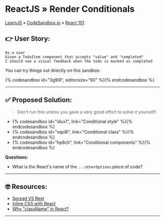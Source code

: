 # ReactJS » Render Conditionals
[LearnJS](../../../README.md) » [CodeSandbox.io](../../README.md) » [React 101](../README.md)

## 👉 User Story:

```
As a user
Given a TodoItem component that accepts "value" and "completed"
I should see a visual feedback when the todo is marked as completed
```

You can try things out directly on this sandbox:  

{% codesandbox id="3g9i9", editorsize="60" %}{% endcodesandbox %}

---

## ✅ Proposed Solution:

> Don't run this unless you gave a very good effort to solve it yourself!

- {% codesandbox id="idux1", link="Conditional style" %}{% endcodesandbox %}
- {% codesandbox id="vqo8l", link="Conditional class" %}{% endcodesandbox %}
- {% codesandbox id="hp8ch", link="Conditional components" %}{% endcodesandbox %}

**Questions:**

- What is the React's name of the `...otherOptions` piece of code?

---

## 🤓 Resources:

- [Spread VS Rest](https://scotch.io/bar-talk/javascripts-three-dots-spread-vs-rest-operators543)
- [Inline CSS with React](https://reactjs.org/docs/dom-elements.html#style)
- [Why "className" in React?](https://stackoverflow.com/questions/46989454/class-vs-classname-in-react-16)

---
